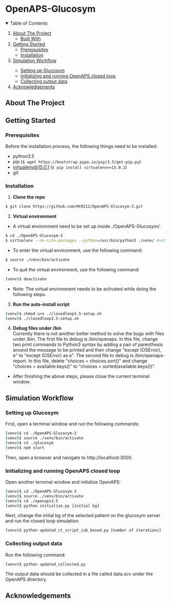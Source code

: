 # OpenAPS-Glucosym

<!-- TABLE OF CONTENTS -->
<details open="open">
  <summary>Table of Contents</summary>
  <ol>
    <li>
      <a href="#about-the-project">About The Project</a>
      <ul>
        <li><a href="#built-with">Built With</a></li>
      </ul>
    </li>
    <li>
      <a href="#getting-started">Getting Started</a>
      <ul>
        <li><a href="#prerequisites">Prerequisites</a></li>
        <li><a href="#installation">Installation</a></li>
      </ul>
    </li>
    <!--
    <li><a href="#usage">Usage</a></li>
    <li><a href="#roadmap">Roadmap</a></li>
    <li><a href="#contributing">Contributing</a></li>
    <li><a href="#license">License</a></li>
    <li><a href="#contact">Contact</a></li>
    -->
    <li><a href="#simulation-workflow">Simulation Workflow</a></li>
      <ul>
        <li><a href="#setting-up-glucosym">Setting up Glucosym</a></li>
        <li><a href="#initializing-and-running-openaps-closed-loop">Initializing and running OpenAPS closed loop</a></li>
        <li><a href="#collecting-output-data">Collecting output data</a></li>
      </ul>
    <li><a href="#acknowledgements">Acknowledgements</a></li>
  </ol>
</details>

<!-- ABOUT THE PROJECT -->
## About The Project



<!-- ### Built With

This section should list any major frameworks that you built your project using. Leave any add-ons/plugins for the acknowledgements section. Here are a few examples.
* [Bootstrap](https://getbootstrap.com)
* [JQuery](https://jquery.com)
* [Laravel](https://laravel.com) -->

<!-- GETTING STARTED -->
## Getting Started



### Prerequisites
Before the installation process, the following things need to be installed:
* python3.5   
* pip (``` $ wget https://bootstrap.pypa.io/pip/3.5/get-pip.py ```)   
* virtualenv@15.0.1 (``` $ pip install virtualenv==15.0.1 ```)  
* git   

### Installation

1. **Clone the repo**
  ```sh
  $ git clone https://github.com/HtR212/OpenAPS-Glucosym-3.git
  ```

2. **Virtual environment**   
  * A virtual environment need to be set up inside ./OpenAPS-Glucosym/:  
  ```sh
  $ cd ./OpenAPS-Glucosym-3  
  $ virtualenv --no-site-packages --python=/usr/bin/python3 ./venv/ #set up a virtual environment that uses python3.5  
  ```
  * To enter the virtual environment, use the following command:
  ```sh
  $ source ./venv/bin/activate
  ```
  * To quit the virtual environment, use the following command:
  ```sh
  (venv)$ deactivate
  ```
  * Note: The virtual environment needs to be activated while doing the following steps.
  
3. **Run the auto-install script**  
  ```sh
  (venv)$ chmod u+x ./closedloop3.5-setup.sh
  (venv)$ ./closedloop3.5-setup.sh
  ```
  
4. **Debug files under /bin**   
  Currently there is not another better method to solve the bugs with files under /bin. The first file to debug is /bin/openaps. In this file, change two print commands to Python3 syntax by adding a pair of parenthesis around the message to be printed and then change "except (OSError), e" to "except (OSError) as e". The second file to debug is /bin/openaps-report. In this file, delete "choices = choices.sort()" and change "choices = available.keys()" to "choices = sorted(available.keys())".
* After finishing the above steps, please close the current terminal window. 
   
<!-- SIMULATION WORKFLOW -->
## Simulation Workflow  

### Setting up Glucosym  

First, open a terminal window and run the following commands:  
```sh
(venv)$ cd ./OpenAPS-Glucosym-3
(venv)$ source ./venv/bin/activate
(venv)$ cd ./glucosym
(venv)$ npm start
```
Then, open a browser and navigate to http://localhost:3000.

### Initializing and running OpenAPS closed loop

Open another terminal window and initialize OpenAPS:
```sh
(venv)$ cd ./OpenAPS-Glucosym-3  
(venv)$ source ./venv/bin/activate
(venv)$ cd ./openaps3.5   
(venv)$ python initialize.py [initial bg]  
```
Next, change the initial bg of the selected patient on the glucosym server and run the closed loop simulation:
```sh
(venv)$ python updated_ct_script_iob_based.py [number of iterations]  
```

### Collecting output data
Run the following command:
```sh
(venv)$ python updated_collected.py
```
The output data should be collected in a file called data.scv under the OpenAPS directory.

<!-- USAGE EXAMPLES -->
<!-- ## Usage

Use this space to show useful examples of how a project can be used. Additional screenshots, code examples and demos work well in this space. You may also link to more resources.

_For more examples, please refer to the [Documentation](https://example.com)_ -->

<!-- CONTRIBUTING -->
<!-- ## Contributing

Contributions are what make the open source community such an amazing place to be learn, inspire, and create. Any contributions you make are **greatly appreciated**.

1. Fork the Project
2. Create your Feature Branch (`git checkout -b feature/AmazingFeature`)
3. Commit your Changes (`git commit -m 'Add some AmazingFeature'`)
4. Push to the Branch (`git push origin feature/AmazingFeature`)
5. Open a Pull Request -->

<!-- LICENSE -->
<!-- ## License -->

<!-- Distributed under the MIT License. See `LICENSE` for more information. -->

<!-- CONTACT -->
<!-- ## Contact -->

<!--Your Name - [@your_twitter](https://twitter.com/your_username) - email@example.com -->

<!-- Project Link: [https://github.com/HtR212/OpenAPS-Glucosym](https://github.com/HtR212/OpenAPS-Glucosym) -->

<!-- ACKNOWLEDGEMENTS -->
## Acknowledgements
<!-- * [GitHub Pages](https://pages.github.com) -->
